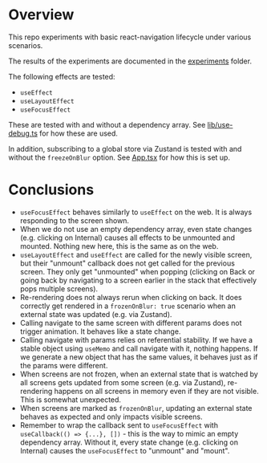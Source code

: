 # Overview

This repo experiments with basic react-navigation lifecycle under various scenarios.

The results of the experiments are documented in the [experiments](experiments/) folder.

The following effects are tested:

- `useEffect`
- `useLayoutEffect`
- `useFocusEffect`

These are tested with and without a dependency array.
See [lib/use-debug.ts](lib/use-debug.ts) for how these are used.

In addition, subscribing to a global store via Zustand is tested with and without the `freezeOnBlur` option.
See [App.tsx](App.tsx) for how this is set up.

# Conclusions

- `useFocusEffect` behaves similarly to `useEffect` on the web. It is always
  responding to the screen shown.
- When we do not use an empty dependency array, even state changes (e.g. clicking on Internal) causes
  all effects to be unmounted and mounted. Nothing new here, this is the same as on the web.
- `useLayoutEffect` and `useEffect` are called for the newly visible screen, but their "unmount" callback
  does not get called for the previous screen. They only get "unmounted" when popping (clicking on Back or going back by navigating to a screen earlier in the stack that effectively pops multiple screens).
- Re-rendering does not always rerun when clicking on back. It does correctly get rendered in
  a `frozenOnBlur: true` scenario when an external state was updated (e.g. via Zustand).
- Calling navigate to the same screen with different params does not trigger animation. It behaves
  like a state change.
- Calling navigate with params relies on referential stability. If we have a stable object using `useMemo`
  and call navigate with it, nothing happens. If we generate a new object that has the same values, it behaves
  just as if the params were different.
- When screens are not frozen, when an external state that is watched by all screens gets updated
  from some screen (e.g. via Zustand), re-rendering happens on all screens in memory even if they
  are not visible. This is somewhat unexpected.
- When screens are marked as `frozenOnBlur`, updating an external state behaves as expected
  and only impacts visible screens.
- Remember to wrap the callback sent to `useFocusEffect` with `useCallback(() => {...}, [])` - this is the
  way to mimic an empty dependency array. Without it, every state change (e.g. clicking on Internal)
  causes the `useFocusEffect` to "unmount" and "mount".
